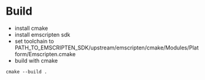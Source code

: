 # Build

- install cmake
- install emscripten sdk
- set toolchain to PATH_TO_EMSCRIPTEN_SDK/upstream/emscripten/cmake/Modules/Platform/Emscripten.cmake
- build with cmake

```
cmake --build .
```
